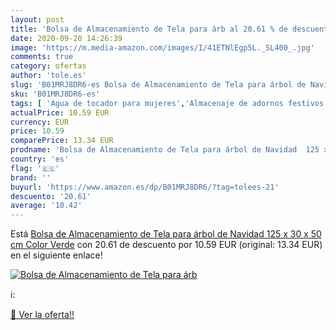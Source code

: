 ```yaml
---
layout: post
title: 'Bolsa de Almacenamiento de Tela para árb al 20.61 % de descuento'
date: 2020-09-20 14:26:39
image: 'https://m.media-amazon.com/images/I/41ETNlEgp5L._SL400_.jpg'
comments: true
category: ofertas
author: 'tole.es'
slug: 'B01MRJ8DR6-es Bolsa de Almacenamiento de Tela para árbol de Navidad 125...'
sku: 'B01MRJ8DR6-es'
tags: [ 'Agua de tocador para mujeres','Almacenaje de adornos festivos','Almacenamiento y organización','Belleza','Fragancias para mujeres','Hogar y cocina','Iluminación','Iluminación de interior','Iluminación decorativa y para usos específicos de interior','Juguetes','Juguetes electrónicos','Juguetes y juegos','Perfumes y fragancias','Velas eléctricas y LED','Videojuegos para niños','navidad', ]
actualPrice: 10.59 EUR
currency: EUR
price: 10.59
comparePrice: 13.34 EUR
prodname: 'Bolsa de Almacenamiento de Tela para árbol de Navidad  125 x 30 x 50 cm   Color Verde'
country: 'es'
flag: '🇪🇸'
brand: ''
buyurl: 'https://www.amazon.es/dp/B01MRJ8DR6/?tag=tolees-21'
descuento: '20.61'
average: '10.42'
---
```


Está [Bolsa de Almacenamiento de Tela para árbol de Navidad  125 x 30 x 50 cm   Color Verde](https://www.amazon.es/dp/B01MRJ8DR6/?tag=tolees-21) con 20.61 de descuento por 10.59 EUR (original: 13.34 EUR) en el siguiente enlace!

[![Bolsa de Almacenamiento de Tela para árb](https://m.media-amazon.com/images/I/41ETNlEgp5L._SL400_.jpg)](https://www.amazon.es/dp/B01MRJ8DR6/?tag=tolees-21)

ℹ️:


[🛒 Ver la oferta!!](https://www.amazon.es/dp/B01MRJ8DR6/?tag=tolees-21)
